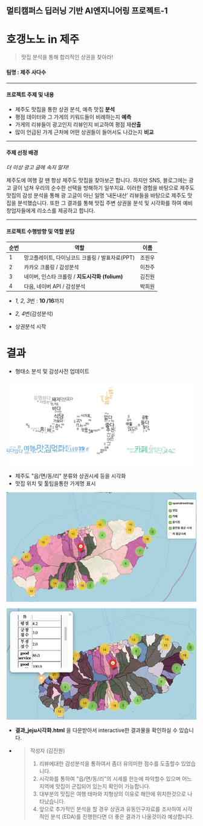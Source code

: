 ## 멀티캠퍼스 딥러닝 기반 AI엔지니어링 프로젝트-1

# 호갱노노 in 제주

> 맛집 분석을 통해 합리적인 상권을 찾아라!



#### 팀명 : 제주 사다수

---

#### 프로젝트 주제 및 내용

- 제주도 맛집을 통한 상권 분석, 예측 맛집 **분석**
- 평점 데이터와 그 가게의 키워드들이 비례하는지 **예측**
- 가게의 리뷰들이 광고인지 리뷰인지 비교하여 평점 재**산출**
- 많이 언급된 가게 근처에 어떤 상권들이 들어서도 나갔는지 **비교**

---

#### 주제 선정 배경

*더 이상 광고 글에 속지 말자!*

제주도에 여행 갈 땐 항상 제주도 맛집을 찾아보곤 합니다. 
 하지만 SNS, 블로그에는 광고 글이 넘쳐 우리의 순수한 선택을 방해하기 일쑤지요. 
 이러한 경험을 바탕으로 제주도 맛집의 감성 분석을 통해 광 고글이 아닌 일명 ‘내돈내산’ 리뷰들을 바탕으로 제주도 맛집을 분석했습니다.
 또한 그 결과를 통해 맛집 주변 상권을 분석 및 시각화를 하여 예비 창업자들에게 리소스를 제공하고 합니다.

---

#### 프로젝트 수행방향 및 역할 분담

| 순번 | 역할                            | 이름   |
| ---- | ------------------------------- | ------ |
| 1    | 망고플레이트, 다이닝코드 크롤링 / 발표자료(PPT) | 조원우 |
|2|카카오 크롤링 / 감성분석|이찬주|
|3|네이버, 인스타 크롤링 / **지도시각화 (folium)**|김진원|
|4|다음, 네이버 API / 감성분석|박희원|

- *1, 2, 3*번 : **10 /16**까지

- *2, 4*번(감성분석) 

- 상권분석 시작



# 결과

- 형태소 분석 및 감성사전 업데이트

![jeju_wordcloud](README.assets/jeju_wordcloud.png)

- 제주도 "읍/면/동/리" 분류와 상권시세 등을 시각화
- 맛집 위치 및 툴팁을통한 가게명 표시

![jeju1](README.assets/jeju1.png)

![jeju2](README.assets/jeju2.png)

- **결과_jeju시각화.html** 을 다운받아서 interactive한 결과물을 확인하실 수 있습니다.

- > 작성자 (김진원)
  >
  > 1. 리뷰에대한 감성분석을 통하여서 좀더 유의미한 점수를 도출할수 있었습니다.
  > 2. 시각화를 통하여 "읍/면/동/리"의 시세를 한눈에 파악할수 있으며 어느 지역에 맛집이 군집되어 있는지 확인이 가능합니다.
  > 3. 대부분의 맛집은 여행 태마와 지형상의 이유로 해안에 위치한것으로 나타났습니다.
  > 4. 앞으로 추가적인 분석을 할 경우 상권과 유동인구자료를 조사하여 시각적인 분석 (EDA)를 진행한다면 더 좋은 결과가 나올것이라 예상합니다.

